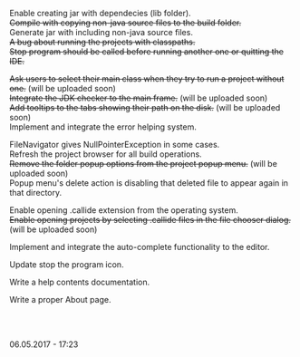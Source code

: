 Enable creating jar with dependecies (lib folder).<br>
<del>Compile with copying non-java source files to the build folder. </del> <br>
Generate jar with including non-java source files.<br>
<del>A bug about running the projects with classpaths.</del><br>
<del>Stop program should be called before running another one or quitting the IDE.</del>

<del>Ask users to select their main class when they try to run a project without one.</del> (will be uploaded soon)<br>
<del>Integrate the JDK checker to the main frame.</del> (will be uploaded soon)<br> 
<del>Add tooltips to the tabs showing their path on the disk.</del> (will be uploaded soon)<br> 
Implement and integrate the error helping system.<br>

FileNavigator gives NullPointerException in some cases.<br>
Refresh the project browser for all build operations.<br>
<del>Remove the folder popup options from the project popup menu.</del> (will be uploaded soon)<br>
Popup menu's delete action is disabling that deleted file to appear again in that directory.<br>

Enable opening .callide extension from the operating system.<br>
<del>Enable opening projects by selecting .callide files in the file chooser dialog.</del> (will be uploaded soon)<br>

Implement and integrate the auto-complete functionality to the editor.<br>

Update stop the program icon.<br>

Write a help contents documentation.<br>

Write a proper About page.<br>

<br><br>

06.05.2017 - 17:23
